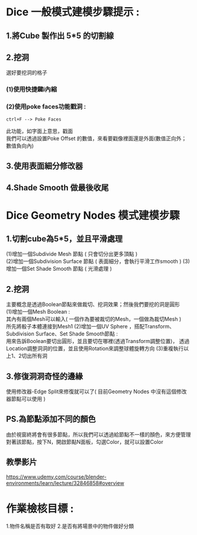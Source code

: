 # Dice 一般模式建模步驟提示 : 
## 1.將Cube 製作出 5*5 的切割線
## 2.挖洞
選好要挖洞的格子
### (1)使用快捷鍵i內縮
### (2)使用poke faces功能戳洞 : 
```
ctrl+F --> Poke Faces 
```
此功能，如字面上意思，戳面<br>
我們可以透過設置Poke Offset 的數值，來看要戳像裡面還是外面(數值正向外；數值負向內)

## 3.使用表面細分修改器 
## 4.Shade Smooth 做最後收尾

# Dice Geometry Nodes 模式建模步驟

## 1.切割cube為5*5，並且平滑處理 
 (1)增加一個Subdivide Mesh 節點 ( 只會切分出更多頂點 )<br>
 (2)增加一個Subdivision Surface 節點 ( 表面細分，會執行平滑工作smooth )
 (3)增加一個Set Shade Smooth 節點 ( 光滑處理 )
## 2.挖洞
主要概念是透過Boolean節點來做裁切、挖洞效果；然後我們要挖的洞是圓形<br>
 (1)增加一個Mesh Boolean : <br>
    其內有兩個Mesh可以輸入( 一個作為要被裁切的Mesh，一個做為裁切Mesh )<br>
    所先將骰子本體連接到Mesh1
 (2)增加一個UV Sphere ，搭配Transform、Subdivision Surface、Set Shade Smooth節點 : <br>
    用來告訴Boolean要切出圓形，並且要切在哪裡(透過Transform調整位置)，
    透過Location調整洞洞的位置，並且使用Rotation來調整球體旋轉方向
 (3)重複執行以上1、2切出所有洞

## 3.修復洞洞奇怪的邊緣
使用修改器-Edge Split來修復就可以了( 目前Geometry Nodes 中沒有這個修改器節點可以使用 )

## PS.為節點添加不同的顏色
由於視窗終將會有很多節點，所以我們可以透過給節點不一樣的顏色，來方便管理<br>
對著該節點，按下N，開啟節點N面板，勾選Color，就可以設置Color


## 教學影片
https://www.udemy.com/course/blender-environments/learn/lecture/32846858#overview

# 作業檢核目標 : 
1.物件名稱是否有取好
2.是否有將場景中的物件做好分類

